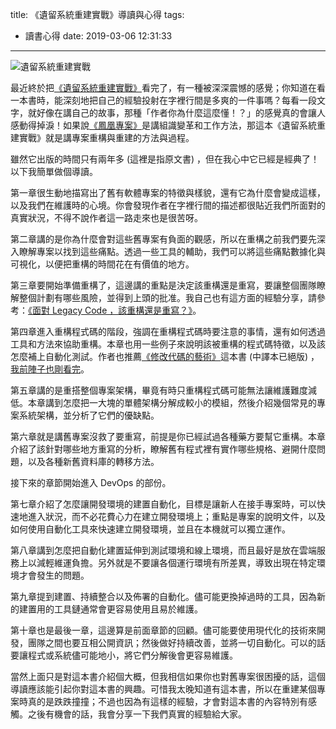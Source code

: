 title: 《遺留系統重建實戰》導讀與心得
tags:
  - 讀書心得
date: 2019-03-06 12:31:33
---

![遺留系統重建實戰](https://cf-assets2.tenlong.com.tw/products/images/000/111/651/original/51PgSbJUUNL.jpg?1525598072)

最近終於把[《遺留系統重建實戰》](https://www.tenlong.com.tw/products/9787115465856)看完了，有一種被深深震憾的感覺；你知道在看一本書時，能深刻地把自己的經驗投射在字裡行間是多爽的一件事嗎？每看一段文字，就好像在講自己的故事，那種「作者你為什麼這麼懂！？」的感覺真的會讓人感動得掉淚！‬如果說[《鳳凰專案》](https://www.tenlong.com.tw/products/9789864765867)是講組識變革和工作方法，那這本《遺留系統重建實戰》就是講專案重構與重建的方法與過程。

雖然它出版的時間只有兩年多 (這裡是指原文書) ，但在我心中它已經是經典了！以下我簡單做個導讀。

<!--more-->

第一章很生動地描寫出了舊有軟體專案的特徵與樣貌，還有它為什麼會變成這樣，以及我們在維護時的心境。你會發現作者在字裡行間的描述都很貼近我們所面對的真實狀況，不得不說作者這一路走來也是很苦呀。

第二章講的是你為什麼會對這些舊專案有負面的觀感，所以在重構之前我們要先深入瞭解專案以找到這些痛點。透過一些工具的輔助，我們可以將這些痛點數據化與可視化，以便把重構的時間花在有價值的地方。

第三章要開始準備重構了，這邊講的重點是決定該重構還是重寫，要讓整個團隊瞭解整個計劃有哪些風險，並得到上頭的批准。我自己也有這方面的經驗分享，請參考：[《面對 Legacy Code ，該重構還是重寫？》](https://jaceju.net/refactor-or-rebuild/)。

第四章進入重構程式碼的階段，強調在重構程式碼時要注意的事情，還有如何透過工具和方法來協助重構。本章也用一些例子來說明該被重構的程式碼特徵，以及該怎麼補上自動化測試。作者也推薦[《修改代碼的藝術》](https://www.tenlong.com.tw/products/9787111466253)這本書 (中譯本已絕版) ，[我前陣子也剛看完](https://www.facebook.com/jaceju/posts/2078275572254125)。

第五章講的是重搭整個專案架構，畢竟有時只重構程式碼可能無法讓維護難度減低。本章講到怎麼把一大塊的單體架構分解成較小的模組，然後介紹幾個常見的專案系統架構，並分析了它們的優缺點。

第六章就是講舊專案沒救了要重寫，前提是你已經試過各種藥方要幫它重構。本章介紹了該針對哪些地方重寫的分析，瞭解舊有程式裡有實作哪些規格、避開什麼問題，以及各種新舊資料庫的轉移方法。

接下來的章節開始進入 DevOps 的部份。

第七章介紹了怎麼讓開發環境的建置自動化，目標是讓新人在接手專案時，可以快速地進入狀況，而不必花費心力在建立開發環境上；重點是專案的說明文件，以及如何使用自動化工具來快速建立開發環境，並且在本機就可以獨立運作。

第八章講到怎麼把自動化建置延伸到測試環境和線上環境，而且最好是放在雲端服務上以減輕維運負擔。另外就是不要讓各個運行環境有所差異，導致出現在特定環境才會發生的問題。

第九章提到建置、持續整合以及佈署的自動化。儘可能更換掉過時的工具，因為新的建置用的工具鏈通常會更容易使用且易於維護。

第十章也是最後一章，這邊算是前面章節的回顧。儘可能要使用現代化的技術來開發，團隊之間也要互相公開資訊；然後做好持續改善，並將一切自動化。可以的話要讓程式或系統儘可能地小，將它們分解後會更容易維護。

當然上面只是對這本書介紹個大概，但我相信如果你也對舊專案很困擾的話，這個導讀應該能引起你對這本書的興趣。可惜我太晚知道有這本書，所以在重建某個專案時真的是跌跌撞撞；不過也因為有這樣的經驗，才會對這本書的內容特別有感觸。之後有機會的話，我會分享一下我們真實的經驗給大家。
